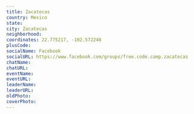 ```yaml
---
title: Zacatecas
country: Mexico
state: 
city: Zacatecas
neighborhood: 
coordinates: 22.775217, -102.572248
plusCode:
socialName: Facebook
socialURL: https://www.facebook.com/groups/free.code.camp.zacatecas
chatName:
chatURL:
eventName:
eventURL:
leaderName:
leaderURL:
oldPhoto: 
coverPhoto:
---
```

